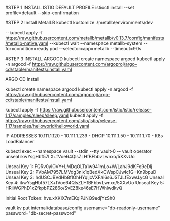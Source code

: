 #STEP 1 INSTALL ISTIO DEFAULT PROFILE
istioctl install --set profile=default --skip-confirmation

#STEP 2 Install MetalLB
 kubectl kustomize .\metallb\environments\dev

--kubectl apply -f https://raw.githubusercontent.com/metallb/metallb/v0.13.7/config/manifests/metallb-native.yaml
--kubectl wait --namespace metallb-system --for=condition=ready pod --selector=app=metallb  --timeout=90s

#STEP 3 INSTALL ARGOCD
kubectl create namespace argocd
kubectl apply -n argocd -f https://raw.githubusercontent.com/argoproj/argo-cd/stable/manifests/install.yaml




ARGO CD Install

kubectl create namespace argocd
kubectl apply -n argocd -f https://raw.githubusercontent.com/argoproj/argo-cd/stable/manifests/install.yaml



kubectl apply -f https://raw.githubusercontent.com/istio/istio/release-1.17/samples/sleep/sleep.yaml
kubectl apply -f https://raw.githubusercontent.com/istio/istio/release-1.17/samples/helloworld/helloworld.yaml


IP ADDRESSES
10.111.1.120 - 10.111.1.239  - DHCP
10.111.1.50  - 10.111.1.70 - K8s LoadBalancer

kubectl exec --namespace vault --stdin --tty vault-0 -- vault operator unseal ikwYsgHbf57LX+fVoe64QlsZLHfBFbbvLwnxo/5XXvUo

Unseal Key 1: FQRv0yIOVY+LMDqOLTa1w941mLo+W/LahJ9dKFq9eDlj
Unseal Key 2: PVbAM7957LMVdg3nlx1qBedXkCWspCJwIc1G+Kn9bpuD
Unseal Key 3: hdUSCJBVdHb8fIOhHYqIjcVXFai6s6JSTJLfExwsLycG
Unseal Key 4: ikwYsgHbf57LX+fVoe64QlsZLHfBFbbvLwnxo/5XXvUo
Unseal Key 5: HRilWGPhD1xZfkpbPZ286o/SvEZ8ke46sE7HWhlwdkvQ

Initial Root Token: hvs.xXKIX7mEKqiPJNQ9edjYzSh0

vault kv put internal/database/config username="db-readonly-username" password="db-secret-password"